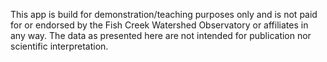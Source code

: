 This app is build for demonstration/teaching purposes only and is not paid for or endorsed by the Fish Creek Watershed Observatory or affiliates in any way. The data as presented here are not intended for publication nor scientific interpretation. 